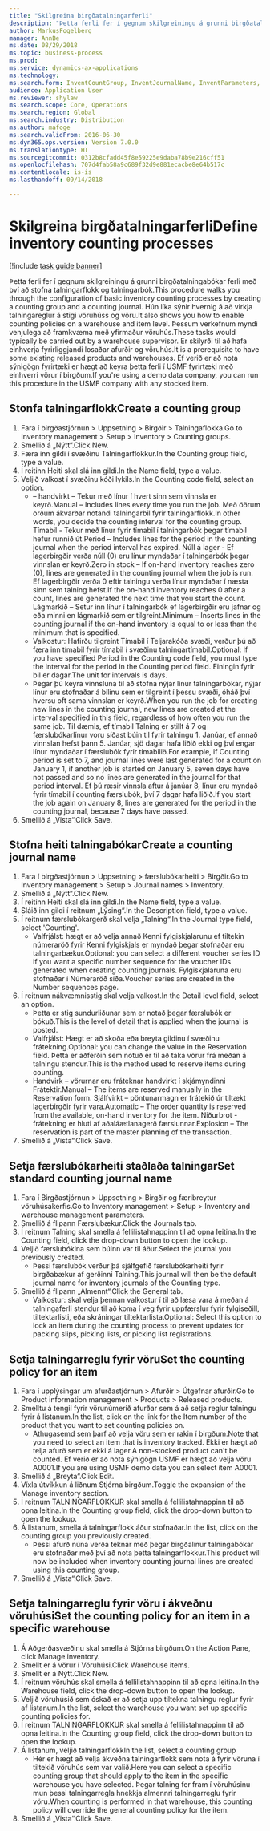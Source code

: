 ```yaml
--- 
title: "Skilgreina birgðatalningarferli"
description: "Þetta ferli fer í gegnum skilgreiningu á grunni birgðatalningabókar ferli með því að stofna talningarflokk og talningarbók."
author: MarkusFogelberg
manager: AnnBe
ms.date: 08/29/2018
ms.topic: business-process
ms.prod: 
ms.service: dynamics-ax-applications
ms.technology: 
ms.search.form: InventCountGroup, InventJournalName, InventParameters, EcoResProductDetailsExtended, InventItemLocation, InventLocationIdLookup
audience: Application User
ms.reviewer: shylaw
ms.search.scope: Core, Operations
ms.search.region: Global
ms.search.industry: Distribution
ms.author: mafoge
ms.search.validFrom: 2016-06-30
ms.dyn365.ops.version: Version 7.0.0
ms.translationtype: HT
ms.sourcegitcommit: 0312b8cfadd45f8e59225e9daba78b9e216cff51
ms.openlocfilehash: 707d4fab58a9c689f32d9e881ecacbe8e64b517c
ms.contentlocale: is-is
ms.lasthandoff: 09/14/2018

---
```

# <a name="define-inventory-counting-processes"></a><span data-ttu-id="c50a9-103">Skilgreina birgðatalningarferli</span><span class="sxs-lookup"><span data-stu-id="c50a9-103">Define inventory counting processes</span></span>

[!include [task guide banner](../../includes/task-guide-banner.md)]

<span data-ttu-id="c50a9-104">Þetta ferli fer í gegnum skilgreiningu á grunni birgðatalningabókar ferli með því að stofna talningarflokk og talningarbók.</span><span class="sxs-lookup"><span data-stu-id="c50a9-104">This procedure walks you through the configuration of basic inventory counting processes by creating a counting group and a counting journal.</span></span> <span data-ttu-id="c50a9-105">Hún líka sýnir hvernig á að virkja talningareglur á stigi vöruhúss og vöru.</span><span class="sxs-lookup"><span data-stu-id="c50a9-105">It also shows you how to enable counting policies on a warehouse and item level.</span></span> <span data-ttu-id="c50a9-106">Þessum verkefnum myndi venjulega að framkvæma með yfirmaður vöruhús.</span><span class="sxs-lookup"><span data-stu-id="c50a9-106">These tasks would typically be carried out by a warehouse supervisor.</span></span> <span data-ttu-id="c50a9-107">Er skilyrði til að hafa einhverja fyrirliggjandi losaðar afurðir og vöruhús.</span><span class="sxs-lookup"><span data-stu-id="c50a9-107">It is a prerequisite to have some existing released products and warehouses.</span></span> <span data-ttu-id="c50a9-108">Ef verið er að nota sýnigögn fyrirtæki er hægt að keyra þetta ferli í USMF fyrirtæki með einhverri vörur í birgðum.</span><span class="sxs-lookup"><span data-stu-id="c50a9-108">If you're using a demo data company, you can run this procedure in the USMF company with any stocked item.</span></span>


## <a name="create-a-counting-group"></a><span data-ttu-id="c50a9-109">Stonfa talningarflokk</span><span class="sxs-lookup"><span data-stu-id="c50a9-109">Create a counting group</span></span>
1. <span data-ttu-id="c50a9-110">Fara í birgðastjórnun > Uppsetning > Birgðir > Talningaflokka.</span><span class="sxs-lookup"><span data-stu-id="c50a9-110">Go to Inventory management > Setup > Inventory > Counting groups.</span></span>
2. <span data-ttu-id="c50a9-111">Smellið á „Nýtt“.</span><span class="sxs-lookup"><span data-stu-id="c50a9-111">Click New.</span></span>
3. <span data-ttu-id="c50a9-112">Færa inn gildi í svæðinu Talningarflokkur.</span><span class="sxs-lookup"><span data-stu-id="c50a9-112">In the Counting group field, type a value.</span></span>
4. <span data-ttu-id="c50a9-113">Í reitinn Heiti skal slá inn gildi.</span><span class="sxs-lookup"><span data-stu-id="c50a9-113">In the Name field, type a value.</span></span>
5. <span data-ttu-id="c50a9-114">Veljið valkost í svæðinu kóði lykils.</span><span class="sxs-lookup"><span data-stu-id="c50a9-114">In the Counting code field, select an option.</span></span>
    * <span data-ttu-id="c50a9-115"> – handvirkt – Tekur með línur í hvert sinn sem vinnsla er keyrð.</span><span class="sxs-lookup"><span data-stu-id="c50a9-115">Manual – Includes lines every time you run the job.</span></span> <span data-ttu-id="c50a9-116">Með öðrum orðum ákvarðar notandi talningarbil fyrir talningarflokk.</span><span class="sxs-lookup"><span data-stu-id="c50a9-116">In other words, you decide the counting interval for the counting group.</span></span>  <span data-ttu-id="c50a9-117">Tímabil - Tekur með línur fyrir tímabil í talningarbók þegar tímabil hefur runnið út.</span><span class="sxs-lookup"><span data-stu-id="c50a9-117">Period – Includes lines for the period in the counting journal when the period interval has expired.</span></span>   <span data-ttu-id="c50a9-118">Núll á lager - Ef lagerbirgðir verða núll (0) eru línur myndaðar í talningarbók þegar vinnslan er keyrð.</span><span class="sxs-lookup"><span data-stu-id="c50a9-118">Zero in stock – If on-hand inventory reaches zero (0), lines are generated in the counting journal when the job is run.</span></span> <span data-ttu-id="c50a9-119">Ef lagerbirgðir verða 0 eftir talningu verða línur myndaðar í næsta sinn sem talning hefst.</span><span class="sxs-lookup"><span data-stu-id="c50a9-119">If the on-hand inventory reaches 0 after a count, lines are generated the next time that you start the count.</span></span>   <span data-ttu-id="c50a9-120">Lágmarkið – Setur inn línur í talningarbók ef lagerbirgðir eru jafnar og eða minni en lágmarkið sem er tilgreint.</span><span class="sxs-lookup"><span data-stu-id="c50a9-120">Minimum – Inserts lines in the counting journal if the on-hand inventory is equal to or less than the minimum that is specified.</span></span>  
    * <span data-ttu-id="c50a9-121">Valkostur: Hafirðu tilgreint Tímabil í Teljarakóða svæði, verður þú að færa inn tímabil fyrir tímabil í svæðinu talningartímabil.</span><span class="sxs-lookup"><span data-stu-id="c50a9-121">Optional: If you have specified Period in the Counting code field, you must type the interval for the period in the Counting period field.</span></span> <span data-ttu-id="c50a9-122">Einingin fyrir bil er dagar.</span><span class="sxs-lookup"><span data-stu-id="c50a9-122">The unit for intervals is days.</span></span>  
    * <span data-ttu-id="c50a9-123">Þegar þú keyra vinnsluna til að stofna nýjar línur talningarbókar, nýjar línur eru stofnaðar á bilinu sem er tilgreint í þessu svæði, óháð því hversu oft sama vinnslan er keyrð.</span><span class="sxs-lookup"><span data-stu-id="c50a9-123">When you run the job for creating new lines in the counting journal, new lines are created at the interval specified in this field, regardless of how often you run the same job.</span></span> <span data-ttu-id="c50a9-124">Til dæmis, ef tímabil Talning er stillt á 7 og færslubókarlínur voru síðast búin til fyrir talningu 1. Janúar, ef annað vinnslan hefst þann 5. Janúar, sjö dagar hafa liðið ekki og því engar línur myndaðar í færslubók fyrir tímabilið.</span><span class="sxs-lookup"><span data-stu-id="c50a9-124">For example, if Counting period is set to 7, and journal lines were last generated for a count on January 1, if another job is started on January 5, seven days have not passed and so no lines are generated in the journal for that period interval.</span></span> <span data-ttu-id="c50a9-125">Ef þú ræsir vinnsla aftur á janúar 8, línur eru myndað fyrir tímabil í counting færslubók, því 7 dagar hafa liðið.</span><span class="sxs-lookup"><span data-stu-id="c50a9-125">If you start the job again on January 8, lines are generated for the period in the counting journal, because 7 days have passed.</span></span>  
6. <span data-ttu-id="c50a9-126">Smellið á „Vista“.</span><span class="sxs-lookup"><span data-stu-id="c50a9-126">Click Save.</span></span>

## <a name="create-a-counting-journal-name"></a><span data-ttu-id="c50a9-127">Stofna heiti talningabókar</span><span class="sxs-lookup"><span data-stu-id="c50a9-127">Create a counting journal name</span></span>
1. <span data-ttu-id="c50a9-128">Fara í birgðastjórnun > Uppsetning > færslubókarheiti > Birgðir.</span><span class="sxs-lookup"><span data-stu-id="c50a9-128">Go to Inventory management > Setup > Journal names > Inventory.</span></span>
2. <span data-ttu-id="c50a9-129">Smellið á „Nýtt“.</span><span class="sxs-lookup"><span data-stu-id="c50a9-129">Click New.</span></span>
3. <span data-ttu-id="c50a9-130">Í reitinn Heiti skal slá inn gildi.</span><span class="sxs-lookup"><span data-stu-id="c50a9-130">In the Name field, type a value.</span></span>
4. <span data-ttu-id="c50a9-131">Sláið inn gildi í reitnum „Lýsing“.</span><span class="sxs-lookup"><span data-stu-id="c50a9-131">In the Description field, type a value.</span></span>
5. <span data-ttu-id="c50a9-132">Í reitnum færslubókargerð skal velja „Talning“.</span><span class="sxs-lookup"><span data-stu-id="c50a9-132">In the Journal type field, select 'Counting'.</span></span>
    * <span data-ttu-id="c50a9-133">Valfrjálst: hægt er að velja annað Kenni fylgiskjalarunu ef tiltekin númeraröð fyrir Kenni fylgiskjals er myndað þegar stofnaðar eru talningarbækur.</span><span class="sxs-lookup"><span data-stu-id="c50a9-133">Optional: you can select a different voucher series ID if you want a specific number sequence for the voucher IDs generated when creating counting journals.</span></span> <span data-ttu-id="c50a9-134">Fylgiskjalaruna eru stofnaðar í Númeraröð síða.</span><span class="sxs-lookup"><span data-stu-id="c50a9-134">Voucher series are created in the Number sequences page.</span></span>  
6. <span data-ttu-id="c50a9-135">Í reitnum nákvæmnisstig skal velja valkost.</span><span class="sxs-lookup"><span data-stu-id="c50a9-135">In the Detail level field, select an option.</span></span>
    * <span data-ttu-id="c50a9-136">Þetta er stig sundurliðunar sem er notað þegar færslubók er bókuð.</span><span class="sxs-lookup"><span data-stu-id="c50a9-136">This is the level of detail that is applied when the journal is posted.</span></span>  
    * <span data-ttu-id="c50a9-137">Valfrjálst: Hægt er að skoða eða breyta gildinu í svæðinu frátekning.</span><span class="sxs-lookup"><span data-stu-id="c50a9-137">Optional: you can change the value in the Reservation field.</span></span> <span data-ttu-id="c50a9-138">Þetta er aðferðin sem notuð er til að taka vörur frá meðan á talningu stendur.</span><span class="sxs-lookup"><span data-stu-id="c50a9-138">This is the method used to reserve items during counting.</span></span>   
    * <span data-ttu-id="c50a9-139">Handvirk – vörurnar eru fráteknar handvirkt í skjámyndinni Frátektir.</span><span class="sxs-lookup"><span data-stu-id="c50a9-139">Manual – The items are reserved manually in the Reservation form.</span></span>   <span data-ttu-id="c50a9-140">Sjálfvirkt – pöntunarmagn er frátekið úr tiltækt lagerbirgðir fyrir vara.</span><span class="sxs-lookup"><span data-stu-id="c50a9-140">Automatic – The order quantity is reserved from the available, on-hand inventory for the item.</span></span>   <span data-ttu-id="c50a9-141">Niðurbrot - frátekning er hluti af aðaláætlanagerð færslunnar.</span><span class="sxs-lookup"><span data-stu-id="c50a9-141">Explosion – The reservation is part of the master planning of the transaction.</span></span>  
7. <span data-ttu-id="c50a9-142">Smellið á „Vista“.</span><span class="sxs-lookup"><span data-stu-id="c50a9-142">Click Save.</span></span>

## <a name="set-standard-counting-journal-name"></a><span data-ttu-id="c50a9-143">Setja færslubókarheiti staðlaða talningar</span><span class="sxs-lookup"><span data-stu-id="c50a9-143">Set standard counting journal name</span></span>
1. <span data-ttu-id="c50a9-144">Fara í Birgðastjórnun > Uppsetning > Birgðir og færibreytur vöruhúsakerfis.</span><span class="sxs-lookup"><span data-stu-id="c50a9-144">Go to Inventory management > Setup > Inventory and warehouse management parameters.</span></span>
2. <span data-ttu-id="c50a9-145">Smellið á flipann Færslubækur.</span><span class="sxs-lookup"><span data-stu-id="c50a9-145">Click the Journals tab.</span></span>
3. <span data-ttu-id="c50a9-146">Í reitnum Talning skal smella á fellilistahnappinn til að opna leitina.</span><span class="sxs-lookup"><span data-stu-id="c50a9-146">In the Counting field, click the drop-down button to open the lookup.</span></span>
4. <span data-ttu-id="c50a9-147">Veljið færslubókina sem búinn var til áður.</span><span class="sxs-lookup"><span data-stu-id="c50a9-147">Select the journal you previously created.</span></span>
    * <span data-ttu-id="c50a9-148">Þessi færslubók verður þá sjálfgefið færslubókarheiti fyrir birgðabækur af gerðinni Talning.</span><span class="sxs-lookup"><span data-stu-id="c50a9-148">This journal will then be the default journal name for inventory journals of the Counting type.</span></span>  
5. <span data-ttu-id="c50a9-149">Smellið á flipann „Almennt“.</span><span class="sxs-lookup"><span data-stu-id="c50a9-149">Click the General tab.</span></span>
    * <span data-ttu-id="c50a9-150">Valkostur: skal velja þennan valkostur í til að læsa vara á meðan á talningaferli stendur til að koma í veg fyrir uppfærslur fyrir fylgiseðill, tiltektarlisti, eða skráningar tiltektarlista.</span><span class="sxs-lookup"><span data-stu-id="c50a9-150">Optional: Select this option to lock an item during the counting process to prevent updates for packing slips, picking lists, or picking list registrations.</span></span>  

## <a name="set-the-counting-policy-for-an-item"></a><span data-ttu-id="c50a9-151">Setja talningarreglu fyrir vöru</span><span class="sxs-lookup"><span data-stu-id="c50a9-151">Set the counting policy for an item</span></span>
1. <span data-ttu-id="c50a9-152">Fara í upplýsingar um afurðastjórnun > Afurðir > Útgefnar afurðir.</span><span class="sxs-lookup"><span data-stu-id="c50a9-152">Go to Product information management > Products > Released products.</span></span>
2. <span data-ttu-id="c50a9-153">Smelltu á tengil fyrir vörunúmerið afurðar sem á að setja reglur talningu fyrir á listanum.</span><span class="sxs-lookup"><span data-stu-id="c50a9-153">In the list, click on the link for the Item number of the product that you want to set counting policies on.</span></span>
    * <span data-ttu-id="c50a9-154">Athugasemd sem þarf að velja vöru sem er rakin í birgðum.</span><span class="sxs-lookup"><span data-stu-id="c50a9-154">Note that you need to select an item that is inventory tracked.</span></span> <span data-ttu-id="c50a9-155">Ekki er hægt að telja afurð sem er ekki á lager.</span><span class="sxs-lookup"><span data-stu-id="c50a9-155">A non-stocked product can't be counted.</span></span> <span data-ttu-id="c50a9-156">Ef verið er að nota sýnigögn USMF er hægt að velja vöru A0001.</span><span class="sxs-lookup"><span data-stu-id="c50a9-156">If you are using USMF demo data you can select item A0001.</span></span>  
3. <span data-ttu-id="c50a9-157">Smellið á „Breyta“.</span><span class="sxs-lookup"><span data-stu-id="c50a9-157">Click Edit.</span></span>
4. <span data-ttu-id="c50a9-158">Víxla útvíkkun á liðnum Stjórna birgðum.</span><span class="sxs-lookup"><span data-stu-id="c50a9-158">Toggle the expansion of the Manage inventory section.</span></span>
5. <span data-ttu-id="c50a9-159">Í reitnum TALNINGARFLOKKUR skal smella á fellilistahnappinn til að opna leitina.</span><span class="sxs-lookup"><span data-stu-id="c50a9-159">In the Counting group field, click the drop-down button to open the lookup.</span></span>
6. <span data-ttu-id="c50a9-160">Á listanum, smella á talningarflokk áður stofnaðar.</span><span class="sxs-lookup"><span data-stu-id="c50a9-160">In the list, click on the counting group you previously created.</span></span>
    * <span data-ttu-id="c50a9-161">Þessi afurð núna verða teknar með þegar birgðalínur talningabókar eru stofnaðar með því að nota þetta talningarflokkur.</span><span class="sxs-lookup"><span data-stu-id="c50a9-161">This product will now be included when inventory counting journal lines are created using this counting group.</span></span>  
7. <span data-ttu-id="c50a9-162">Smellið á „Vista“.</span><span class="sxs-lookup"><span data-stu-id="c50a9-162">Click Save.</span></span>

## <a name="set-the-counting-policy-for-an-item-in-a-specific-warehouse"></a><span data-ttu-id="c50a9-163">Setja talningarreglu fyrir vöru í ákveðnu vöruhúsi</span><span class="sxs-lookup"><span data-stu-id="c50a9-163">Set the counting policy for an item in a specific warehouse</span></span>
1. <span data-ttu-id="c50a9-164">Á Aðgerðasvæðinu skal smella á Stjórna birgðum.</span><span class="sxs-lookup"><span data-stu-id="c50a9-164">On the Action Pane, click Manage inventory.</span></span>
2. <span data-ttu-id="c50a9-165">Smellt er á vörur í Vöruhúsi.</span><span class="sxs-lookup"><span data-stu-id="c50a9-165">Click Warehouse items.</span></span>
3. <span data-ttu-id="c50a9-166">Smellt er á Nýtt.</span><span class="sxs-lookup"><span data-stu-id="c50a9-166">Click New.</span></span>
4. <span data-ttu-id="c50a9-167">Í reitnum vöruhús skal smella á fellilistahnappinn til að opna leitina.</span><span class="sxs-lookup"><span data-stu-id="c50a9-167">In the Warehouse field, click the drop-down button to open the lookup.</span></span>
5. <span data-ttu-id="c50a9-168">Veljið vöruhúsið sem óskað er að setja upp tiltekna talningu reglur fyrir af listanum.</span><span class="sxs-lookup"><span data-stu-id="c50a9-168">In the list, select the warehouse you want set up specific counting policies for.</span></span>
6. <span data-ttu-id="c50a9-169">Í reitnum TALNINGARFLOKKUR skal smella á fellilistahnappinn til að opna leitina.</span><span class="sxs-lookup"><span data-stu-id="c50a9-169">In the Counting group field, click the drop-down button to open the lookup.</span></span>
7. <span data-ttu-id="c50a9-170">Á listanum, veljið talningarflokk</span><span class="sxs-lookup"><span data-stu-id="c50a9-170">In the list, select a counting group</span></span>
    * <span data-ttu-id="c50a9-171">Hér er hægt að velja ákveðna talningarflokk sem nota á fyrir vöruna í tiltekið vöruhús sem var valið.</span><span class="sxs-lookup"><span data-stu-id="c50a9-171">Here you can select a specific counting group that should apply to the item in the specific warehouse you have selected.</span></span> <span data-ttu-id="c50a9-172">Þegar talning fer fram í vöruhúsinu mun þessi talningarregla hnekkja almennri talningarreglu fyrir vöru.</span><span class="sxs-lookup"><span data-stu-id="c50a9-172">When counting is performed in that warehouse, this counting policy will override the general counting policy for the item.</span></span>  
8. <span data-ttu-id="c50a9-173">Smellið á „Vista“.</span><span class="sxs-lookup"><span data-stu-id="c50a9-173">Click Save.</span></span>


